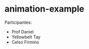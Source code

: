 # animation-example

Participantes:

<ul>
	<li>Prof Daniel</li>
	<li>Yellowbelt Tay</li>
	<li> Celso Firmino</li>
</ul>

